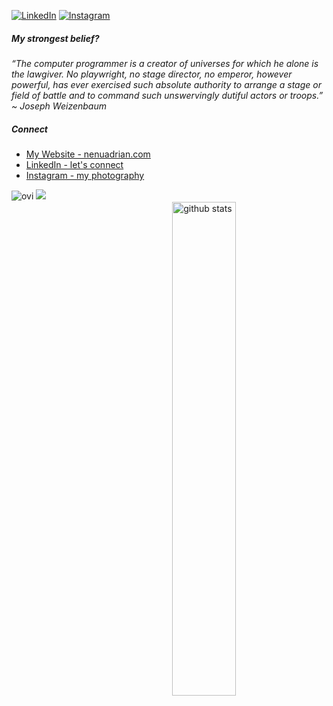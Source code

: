 <a href="https://www.linkedin.com/in/nenuadrian/" target="_blank"><img src="https://img.shields.io/badge/LinkedIn-%230077B5.svg?&style=flat-square&logo=linkedin&logoColor=white" alt="LinkedIn"></a>
<a href="https://www.instagram.com/cardinal.photograph/" target="_blank"><img src="https://img.shields.io/badge/Instagram-%23E4405F.svg?&style=flat-square&logo=instagram&logoColor=white" alt="Instagram"></a>

<h5>My strongest belief?</h5>

<p><em>“The computer programmer is a creator of universes for which he alone is the lawgiver. No playwright, no stage director, no emperor, however powerful, has ever exercised such absolute authority to arrange a stage or field of battle and to command such unswervingly dutiful actors or troops.” ~ Joseph Weizenbaum
 </em></p>
 
 <h5>Connect</h5>
 <ul>
 <li><a href="https://nenuadrian.com" target="_blank">My Website - nenuadrian.com</a></li>
 <li><a href="https://www.linkedin.com/in/nenuadrian/" target="_blank">LinkedIn - let's connect</a></li>
 <li><a href="https://www.instagram.com/cardinal.photograph" target="_blank">Instagram - my photography</a></li>
 </ul>
 

<img src="https://github-readme-stats.vercel.app/api?username=nenuadrian&show_icons=true&theme=gotham" alt="github stats" width="45%;" style="float:right; margin:20px;"/>

<img src="https://github-readme-stats.vercel.app/api/top-langs?username=nenuadrian&show_icons=true&locale=en&layout=compact&theme=chartreuse-dark" alt="ovi" />

<img src="https://github-profile-trophy.vercel.app/?username=madushadhanushka&theme=juicyfresh&no-bg=true"/>

